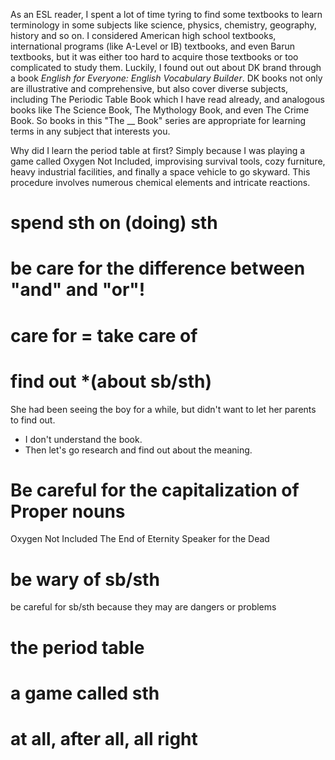 As an ESL reader, I spent a lot of time tyring to find some textbooks to learn terminology in some subjects like science, physics, chemistry, geography, history and so on. I considered American high school textbooks, international programs (like A-Level or IB) textbooks, and even Barun textbooks, but it was either too hard to acquire those textbooks or too complicated to study them. Luckily, I found out out about DK brand through a book *English for Everyone: English Vocabulary Builder*. DK books not only are illustrative and comprehensive, but also cover diverse subjects, including The Periodic Table Book which I have read already, and analogous books like The Science Book, The Mythology Book, and even The Crime Book. So books in this "The \_\_ Book" series are appropriate for learning terms in any subject that interests you.

Why did I learn the period table at first? Simply because I was playing a game called Oxygen Not Included, improvising survival tools, cozy furniture, heavy industrial facilities, and finally a space vehicle to go skyward. This procedure involves numerous chemical elements and intricate reactions.

# spend sth on (doing) sth

# be care for the difference between "and" and "or"!

# care for = take care of

# find out *(about sb/sth)

She had been seeing the boy for a while, but didn't want to let her parents to find out.

- I don't understand the book.
- Then let's go research and find out about the meaning.

# Be careful for the capitalization of Proper nouns

Oxygen Not Included
The End of Eternity
Speaker for the Dead

# be wary of sb/sth

be careful for sb/sth because they may are dangers or problems

# the period table

# a game called sth

# at all, after all, all right
